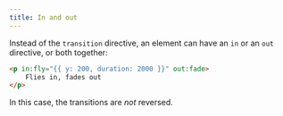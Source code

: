 ```yaml
---
title: In and out
---
```


Instead of the `transition` directive, an element can have an `in` or an `out` directive, or both together:

```html
<p in:fly="{{ y: 200, duration: 2000 }}" out:fade>
	Flies in, fades out
</p>
```

In this case, the transitions are *not* reversed.